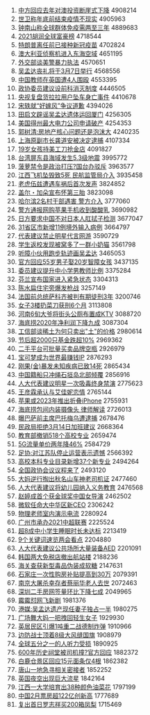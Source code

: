 1. [中方回应去年对澳投资断崖式下降](http://www.baidu.com/baidu?cl=3&tn=SE_baiduhomet8_jmjb7mjw&rsv_dl=fyb_top&fr=top1000&wd=%D6%D0%B7%BD%BB%D8%D3%A6%C8%A5%C4%EA%B6%D4%B0%C4%CD%B6%D7%CA%B6%CF%D1%C2%CA%BD%CF%C2%BD%B5) 4908214
1. [世卫称年底前结束疫情不现实](http://www.baidu.com/baidu?cl=3&tn=SE_baiduhomet8_jmjb7mjw&rsv_dl=fyb_top&fr=top1000&wd=%CA%C0%CE%C0%B3%C6%C4%EA%B5%D7%C7%B0%BD%E1%CA%F8%D2%DF%C7%E9%B2%BB%CF%D6%CA%B5) 4905963
1. [钟南山称全球群体免疫需两至三年](http://www.baidu.com/baidu?cl=3&tn=SE_baiduhomet8_jmjb7mjw&rsv_dl=fyb_top&fr=top1000&wd=%D6%D3%C4%CF%C9%BD%B3%C6%C8%AB%C7%F2%C8%BA%CC%E5%C3%E2%D2%DF%D0%E8%C1%BD%D6%C1%C8%FD%C4%EA) 4889683
1. [2021胡润全球富豪榜](http://www.baidu.com/baidu?cl=3&tn=SE_baiduhomet8_jmjb7mjw&rsv_dl=fyb_top&fr=top1000&wd=2021%BA%FA%C8%F3%C8%AB%C7%F2%B8%BB%BA%C0%B0%F1) 4718544
1. [特朗普离任前已接种新冠疫苗](http://www.baidu.com/baidu?cl=3&tn=SE_baiduhomet8_jmjb7mjw&rsv_dl=fyb_top&fr=top1000&wd=%CC%D8%C0%CA%C6%D5%C0%EB%C8%CE%C7%B0%D2%D1%BD%D3%D6%D6%D0%C2%B9%DA%D2%DF%C3%E7) 4702824
1. [澳大利亚侦察机进入东海空域](http://www.baidu.com/baidu?cl=3&tn=SE_baiduhomet8_jmjb7mjw&rsv_dl=fyb_top&fr=top1000&wd=%B0%C4%B4%F3%C0%FB%D1%C7%D5%EC%B2%EC%BB%FA%BD%F8%C8%EB%B6%AB%BA%A3%BF%D5%D3%F2) 4651195
1. [外交部谈美警暴力执法](http://www.baidu.com/baidu?cl=3&tn=SE_baiduhomet8_jmjb7mjw&rsv_dl=fyb_top&fr=top1000&wd=%CD%E2%BD%BB%B2%BF%CC%B8%C3%C0%BE%AF%B1%A9%C1%A6%D6%B4%B7%A8) 4570651
1. [吴孟达丧礼将于3月7日举行](http://www.baidu.com/baidu?cl=3&tn=SE_baiduhomet8_jmjb7mjw&rsv_dl=fyb_top&fr=top1000&wd=%CE%E2%C3%CF%B4%EF%C9%A5%C0%F1%BD%AB%D3%DA3%D4%C27%C8%D5%BE%D9%D0%D0) 4568556
1. [中国教师在英国遭4人围殴](http://www.baidu.com/baidu?cl=3&tn=SE_baiduhomet8_jmjb7mjw&rsv_dl=fyb_top&fr=top1000&wd=%D6%D0%B9%FA%BD%CC%CA%A6%D4%DA%D3%A2%B9%FA%D4%E24%C8%CB%CE%A7%C5%B9) 4553395
1. [政协委员建议设前科消灭制度](http://www.baidu.com/baidu?cl=3&tn=SE_baiduhomet8_jmjb7mjw&rsv_dl=fyb_top&fr=top1000&wd=%D5%FE%D0%AD%CE%AF%D4%B1%BD%A8%D2%E9%C9%E8%C7%B0%BF%C6%CF%FB%C3%F0%D6%C6%B6%C8) 4446505
1. [央视复盘货拉拉用户坠车身亡事件](http://www.baidu.com/baidu?cl=3&tn=SE_baiduhomet8_jmjb7mjw&rsv_dl=fyb_top&fr=top1000&wd=%D1%EB%CA%D3%B8%B4%C5%CC%BB%F5%C0%AD%C0%AD%D3%C3%BB%A7%D7%B9%B3%B5%C9%ED%CD%F6%CA%C2%BC%FE) 4410678
1. [宋轶就“好嫁风”争议道歉](http://www.baidu.com/baidu?cl=3&tn=SE_baiduhomet8_jmjb7mjw&rsv_dl=fyb_top&fr=top1000&wd=%CB%CE%E9%F3%BE%CD%A1%B0%BA%C3%BC%DE%B7%E7%A1%B1%D5%F9%D2%E9%B5%C0%C7%B8) 4394026
1. [田启文辟谣吴孟达遗体运回厦门](http://www.baidu.com/baidu?cl=3&tn=SE_baiduhomet8_jmjb7mjw&rsv_dl=fyb_top&fr=top1000&wd=%CC%EF%C6%F4%CE%C4%B1%D9%D2%A5%CE%E2%C3%CF%B4%EF%D2%C5%CC%E5%D4%CB%BB%D8%CF%C3%C3%C5) 4256305
1. [美国得州最大电力公司申请破产](http://www.baidu.com/baidu?cl=3&tn=SE_baiduhomet8_jmjb7mjw&rsv_dl=fyb_top&fr=top1000&wd=%C3%C0%B9%FA%B5%C3%D6%DD%D7%EE%B4%F3%B5%E7%C1%A6%B9%AB%CB%BE%C9%EA%C7%EB%C6%C6%B2%FA) 4254353
1. [郭树清:房地产核心问题还是泡沫大](http://www.baidu.com/baidu?cl=3&tn=SE_baiduhomet8_jmjb7mjw&rsv_dl=fyb_top&fr=top1000&wd=%B9%F9%CA%F7%C7%E5%3A%B7%BF%B5%D8%B2%FA%BA%CB%D0%C4%CE%CA%CC%E2%BB%B9%CA%C7%C5%DD%C4%AD%B4%F3) 4240235
1. [上海原副市长龚道安被决定逮捕](http://www.baidu.com/baidu?cl=3&tn=SE_baiduhomet8_jmjb7mjw&rsv_dl=fyb_top&fr=top1000&wd=%C9%CF%BA%A3%D4%AD%B8%B1%CA%D0%B3%A4%B9%A8%B5%C0%B0%B2%B1%BB%BE%F6%B6%A8%B4%FE%B2%B6) 4107334
1. [19岁女孩持美工刀抢金店](http://www.baidu.com/baidu?cl=3&tn=SE_baiduhomet8_jmjb7mjw&rsv_dl=fyb_top&fr=top1000&wd=19%CB%EA%C5%AE%BA%A2%B3%D6%C3%C0%B9%A4%B5%B6%C7%C0%BD%F0%B5%EA) 4091827
1. [台湾屏东县海域发生5.3级地震](http://www.baidu.com/baidu?cl=3&tn=SE_baiduhomet8_jmjb7mjw&rsv_dl=fyb_top&fr=top1000&wd=%CC%A8%CD%E5%C6%C1%B6%AB%CF%D8%BA%A3%D3%F2%B7%A2%C9%FA5.3%BC%B6%B5%D8%D5%F0) 3995772
1. [菠萝禁令是政治打压?国台办驳斥](http://www.baidu.com/baidu?cl=3&tn=SE_baiduhomet8_jmjb7mjw&rsv_dl=fyb_top&fr=top1000&wd=%B2%A4%C2%DC%BD%FB%C1%EE%CA%C7%D5%FE%D6%CE%B4%F2%D1%B9%3F%B9%FA%CC%A8%B0%EC%B2%B5%B3%E2) 3963577
1. [江西飞机坠毁致5死 民航监管局介入](http://www.baidu.com/baidu?cl=3&tn=SE_baiduhomet8_jmjb7mjw&rsv_dl=fyb_top&fr=top1000&wd=%BD%AD%CE%F7%B7%C9%BB%FA%D7%B9%BB%D9%D6%C25%CB%C0%20%C3%F1%BA%BD%BC%E0%B9%DC%BE%D6%BD%E9%C8%EB) 3935458
1. [老虎伍兹遭遇车祸后首次发声](http://www.baidu.com/baidu?cl=3&tn=SE_baiduhomet8_jmjb7mjw&rsv_dl=fyb_top&fr=top1000&wd=%C0%CF%BB%A2%CE%E9%D7%C8%D4%E2%D3%F6%B3%B5%BB%F6%BA%F3%CA%D7%B4%CE%B7%A2%C9%F9) 3824852
1. [盖尔・加朵宣布怀第三胎](http://www.baidu.com/baidu?cl=3&tn=SE_baiduhomet8_jmjb7mjw&rsv_dl=fyb_top&fr=top1000&wd=%B8%C7%B6%FB%A1%A4%BC%D3%B6%E4%D0%FB%B2%BC%BB%B3%B5%DA%C8%FD%CC%A5) 3823098
1. [哈尔滨2名村干部遇害 警方介入](http://www.baidu.com/baidu?cl=3&tn=SE_baiduhomet8_jmjb7mjw&rsv_dl=fyb_top&fr=top1000&wd=%B9%FE%B6%FB%B1%F52%C3%FB%B4%E5%B8%C9%B2%BF%D3%F6%BA%A6%20%BE%AF%B7%BD%BD%E9%C8%EB) 3777060
1. [警方通报网购苹果手机收到酸酸乳](http://www.baidu.com/baidu?cl=3&tn=SE_baiduhomet8_jmjb7mjw&rsv_dl=fyb_top&fr=top1000&wd=%BE%AF%B7%BD%CD%A8%B1%A8%CD%F8%B9%BA%C6%BB%B9%FB%CA%D6%BB%FA%CA%D5%B5%BD%CB%E1%CB%E1%C8%E9) 3690982
1. [日方要求中国不对日本人肛拭子检测](http://www.baidu.com/baidu?cl=3&tn=SE_baiduhomet8_jmjb7mjw&rsv_dl=fyb_top&fr=top1000&wd=%C8%D5%B7%BD%D2%AA%C7%F3%D6%D0%B9%FA%B2%BB%B6%D4%C8%D5%B1%BE%C8%CB%B8%D8%CA%C3%D7%D3%BC%EC%B2%E2) 3677047
1. [31省区市新增11例境外输入病例](http://www.baidu.com/baidu?cl=3&tn=SE_baiduhomet8_jmjb7mjw&rsv_dl=fyb_top&fr=top1000&wd=31%CA%A1%C7%F8%CA%D0%D0%C2%D4%F611%C0%FD%BE%B3%CD%E2%CA%E4%C8%EB%B2%A1%C0%FD) 3664797
1. [代表建议禁止明星代言网游](http://www.baidu.com/baidu?cl=3&tn=SE_baiduhomet8_jmjb7mjw&rsv_dl=fyb_top&fr=top1000&wd=%B4%FA%B1%ED%BD%A8%D2%E9%BD%FB%D6%B9%C3%F7%D0%C7%B4%FA%D1%D4%CD%F8%D3%CE) 3590729
1. [学生返校发现被窝多了一群小奶猫](http://www.baidu.com/baidu?cl=3&tn=SE_baiduhomet8_jmjb7mjw&rsv_dl=fyb_top&fr=top1000&wd=%D1%A7%C9%FA%B7%B5%D0%A3%B7%A2%CF%D6%B1%BB%CE%D1%B6%E0%C1%CB%D2%BB%C8%BA%D0%A1%C4%CC%C3%A8) 3561798
1. [听障小伙用跑步轨迹画吴孟达](http://www.baidu.com/baidu?cl=3&tn=SE_baiduhomet8_jmjb7mjw&rsv_dl=fyb_top&fr=top1000&wd=%CC%FD%D5%CF%D0%A1%BB%EF%D3%C3%C5%DC%B2%BD%B9%EC%BC%A3%BB%AD%CE%E2%C3%CF%B4%EF) 3465053
1. [官方回应55岁男子娶20岁智障女孩](http://www.baidu.com/baidu?cl=3&tn=SE_baiduhomet8_jmjb7mjw&rsv_dl=fyb_top&fr=top1000&wd=%B9%D9%B7%BD%BB%D8%D3%A655%CB%EA%C4%D0%D7%D3%C8%A220%CB%EA%D6%C7%D5%CF%C5%AE%BA%A2) 3437135
1. [委员建议提升中小学男教师比例](http://www.baidu.com/baidu?cl=3&tn=SE_baiduhomet8_jmjb7mjw&rsv_dl=fyb_top&fr=top1000&wd=%CE%AF%D4%B1%BD%A8%D2%E9%CC%E1%C9%FD%D6%D0%D0%A1%D1%A7%C4%D0%BD%CC%CA%A6%B1%C8%C0%FD) 3375284
1. [芬兰宣布国家进入紧急状态](http://www.baidu.com/baidu?cl=3&tn=SE_baiduhomet8_jmjb7mjw&rsv_dl=fyb_top&fr=top1000&wd=%B7%D2%C0%BC%D0%FB%B2%BC%B9%FA%BC%D2%BD%F8%C8%EB%BD%F4%BC%B1%D7%B4%CC%AC) 3304313
1. [陈水扁住宅旁爆发枪战](http://www.baidu.com/baidu?cl=3&tn=SE_baiduhomet8_jmjb7mjw&rsv_dl=fyb_top&fr=top1000&wd=%B3%C2%CB%AE%B1%E2%D7%A1%D5%AC%C5%D4%B1%AC%B7%A2%C7%B9%D5%BD) 3257149
1. [法国前总统萨科齐被判有期徒刑3年](http://www.baidu.com/baidu?cl=3&tn=SE_baiduhomet8_jmjb7mjw&rsv_dl=fyb_top&fr=top1000&wd=%B7%A8%B9%FA%C7%B0%D7%DC%CD%B3%C8%F8%BF%C6%C6%EB%B1%BB%C5%D0%D3%D0%C6%DA%CD%BD%D0%CC3%C4%EA) 3200746
1. [女子3楼扔菜刀获刑6个月](http://www.baidu.com/baidu?cl=3&tn=SE_baiduhomet8_jmjb7mjw&rsv_dl=fyb_top&fr=top1000&wd=%C5%AE%D7%D33%C2%A5%C8%D3%B2%CB%B5%B6%BB%F1%D0%CC6%B8%F6%D4%C2) 3113808
1. [河南6旬大爷将街头公厕布置成KTV](http://www.baidu.com/baidu?cl=3&tn=SE_baiduhomet8_jmjb7mjw&rsv_dl=fyb_top&fr=top1000&wd=%BA%D3%C4%CF6%D1%AE%B4%F3%D2%AF%BD%AB%BD%D6%CD%B7%B9%AB%B2%DE%B2%BC%D6%C3%B3%C9KTV) 3088720
1. [海底捞2020年净利润下降九成](http://www.baidu.com/baidu?cl=3&tn=SE_baiduhomet8_jmjb7mjw&rsv_dl=fyb_top&fr=top1000&wd=%BA%A3%B5%D7%C0%CC2020%C4%EA%BE%BB%C0%FB%C8%F3%CF%C2%BD%B5%BE%C5%B3%C9) 3087304
1. [工信部谈稀土为何只卖出"土"的价格](http://www.baidu.com/baidu?cl=3&tn=SE_baiduhomet8_jmjb7mjw&rsv_dl=fyb_top&fr=top1000&wd=%B9%A4%D0%C5%B2%BF%CC%B8%CF%A1%CD%C1%CE%AA%BA%CE%D6%BB%C2%F4%B3%F6%22%CD%C1%22%B5%C4%BC%DB%B8%F1) 2980614
1. [节后超2000只基金跌超10%](http://www.baidu.com/baidu?cl=3&tn=SE_baiduhomet8_jmjb7mjw&rsv_dl=fyb_top&fr=top1000&wd=%BD%DA%BA%F3%B3%AC2000%D6%BB%BB%F9%BD%F0%B5%F8%B3%AC10%25) 2969362
1. [二手平台可批量买卖品牌空瓶](http://www.baidu.com/baidu?cl=3&tn=SE_baiduhomet8_jmjb7mjw&rsv_dl=fyb_top&fr=top1000&wd=%B6%FE%CA%D6%C6%BD%CC%A8%BF%C9%C5%FA%C1%BF%C2%F2%C2%F4%C6%B7%C5%C6%BF%D5%C6%BF) 2926979
1. [宝可梦成为世界最赚钱IP](http://www.baidu.com/baidu?cl=3&tn=SE_baiduhomet8_jmjb7mjw&rsv_dl=fyb_top&fr=top1000&wd=%B1%A6%BF%C9%C3%CE%B3%C9%CE%AA%CA%C0%BD%E7%D7%EE%D7%AC%C7%AEIP) 2876293
1. [刚果(金)暴发未知疾病已致14死](http://www.baidu.com/baidu?cl=3&tn=SE_baiduhomet8_jmjb7mjw&rsv_dl=fyb_top&fr=top1000&wd=%B8%D5%B9%FB%28%BD%F0%29%B1%A9%B7%A2%CE%B4%D6%AA%BC%B2%B2%A1%D2%D1%D6%C214%CB%C0) 2865434
1. [中国籍船只冲绳石垣岛北部倾覆](http://www.baidu.com/baidu?cl=3&tn=SE_baiduhomet8_jmjb7mjw&rsv_dl=fyb_top&fr=top1000&wd=%D6%D0%B9%FA%BC%AE%B4%AC%D6%BB%B3%E5%C9%FE%CA%AF%D4%AB%B5%BA%B1%B1%B2%BF%C7%E3%B8%B2) 2856916
1. [人大代表建议明星一次吸毒终身禁演](http://www.baidu.com/baidu?cl=3&tn=SE_baiduhomet8_jmjb7mjw&rsv_dl=fyb_top&fr=top1000&wd=%C8%CB%B4%F3%B4%FA%B1%ED%BD%A8%D2%E9%C3%F7%D0%C7%D2%BB%B4%CE%CE%FC%B6%BE%D6%D5%C9%ED%BD%FB%D1%DD) 2775623
1. [王彦霖承认与艾佳妮恋情](http://www.baidu.com/baidu?cl=3&tn=SE_baiduhomet8_jmjb7mjw&rsv_dl=fyb_top&fr=top1000&wd=%CD%F5%D1%E5%C1%D8%B3%D0%C8%CF%D3%EB%B0%AC%BC%D1%C4%DD%C1%B5%C7%E9) 2765144
1. [苹果或2023年推出折叠iPhone](http://www.baidu.com/baidu?cl=3&tn=SE_baiduhomet8_jmjb7mjw&rsv_dl=fyb_top&fr=top1000&wd=%C6%BB%B9%FB%BB%F22023%C4%EA%CD%C6%B3%F6%D5%DB%B5%FEiPhone) 2755931
1. [海底捞包间内装摄像头 律师解读](http://www.baidu.com/baidu?cl=3&tn=SE_baiduhomet8_jmjb7mjw&rsv_dl=fyb_top&fr=top1000&wd=%BA%A3%B5%D7%C0%CC%B0%FC%BC%E4%C4%DA%D7%B0%C9%E3%CF%F1%CD%B7%20%C2%C9%CA%A6%BD%E2%B6%C1) 2726013
1. [曝巴萨前主席巴托梅乌遭逮捕](http://www.baidu.com/baidu?cl=3&tn=SE_baiduhomet8_jmjb7mjw&rsv_dl=fyb_top&fr=top1000&wd=%C6%D8%B0%CD%C8%F8%C7%B0%D6%F7%CF%AF%B0%CD%CD%D0%C3%B7%CE%DA%D4%E2%B4%FE%B2%B6) 2678476
1. [民政局拒绝3月14日加班建议](http://www.baidu.com/baidu?cl=3&tn=SE_baiduhomet8_jmjb7mjw&rsv_dl=fyb_top&fr=top1000&wd=%C3%F1%D5%FE%BE%D6%BE%DC%BE%F83%D4%C214%C8%D5%BC%D3%B0%E0%BD%A8%D2%E9) 2668364
1. [教育部撤销518个高校专业](http://www.baidu.com/baidu?cl=3&tn=SE_baiduhomet8_jmjb7mjw&rsv_dl=fyb_top&fr=top1000&wd=%BD%CC%D3%FD%B2%BF%B3%B7%CF%FA518%B8%F6%B8%DF%D0%A3%D7%A8%D2%B5) 2659474
1. [5G流量单价两年降46%](http://www.baidu.com/baidu?cl=3&tn=SE_baiduhomet8_jmjb7mjw&rsv_dl=fyb_top&fr=top1000&wd=5G%C1%F7%C1%BF%B5%A5%BC%DB%C1%BD%C4%EA%BD%B546%25) 2584729
1. [足协:对江苏队停止运营表示遗憾](http://www.baidu.com/baidu?cl=3&tn=SE_baiduhomet8_jmjb7mjw&rsv_dl=fyb_top&fr=top1000&wd=%D7%E3%D0%AD%3A%B6%D4%BD%AD%CB%D5%B6%D3%CD%A3%D6%B9%D4%CB%D3%AA%B1%ED%CA%BE%D2%C5%BA%B6) 2566392
1. [高校本科专业目录新增37个新专业](http://www.baidu.com/baidu?cl=3&tn=SE_baiduhomet8_jmjb7mjw&rsv_dl=fyb_top&fr=top1000&wd=%B8%DF%D0%A3%B1%BE%BF%C6%D7%A8%D2%B5%C4%BF%C2%BC%D0%C2%D4%F637%B8%F6%D0%C2%D7%A8%D2%B5) 2494264
1. [全国政协会议议程来了](http://www.baidu.com/baidu?cl=3&tn=SE_baiduhomet8_jmjb7mjw&rsv_dl=fyb_top&fr=top1000&wd=%C8%AB%B9%FA%D5%FE%D0%AD%BB%E1%D2%E9%D2%E9%B3%CC%C0%B4%C1%CB) 2493120
1. [大妈逆行掏出秋名山车神老司机证](http://www.baidu.com/baidu?cl=3&tn=SE_baiduhomet8_jmjb7mjw&rsv_dl=fyb_top&fr=top1000&wd=%B4%F3%C2%E8%C4%E6%D0%D0%CC%CD%B3%F6%C7%EF%C3%FB%C9%BD%B3%B5%C9%F1%C0%CF%CB%BE%BB%FA%D6%A4) 2477460
1. [人大代表建议将幼儿园纳入义务教育](http://www.baidu.com/baidu?cl=3&tn=SE_baiduhomet8_jmjb7mjw&rsv_dl=fyb_top&fr=top1000&wd=%C8%CB%B4%F3%B4%FA%B1%ED%BD%A8%D2%E9%BD%AB%D3%D7%B6%F9%D4%B0%C4%C9%C8%EB%D2%E5%CE%F1%BD%CC%D3%FD) 2476568
1. [赵婷成首个获金球奖中国女导演](http://www.baidu.com/baidu?cl=3&tn=SE_baiduhomet8_jmjb7mjw&rsv_dl=fyb_top&fr=top1000&wd=%D5%D4%E6%C3%B3%C9%CA%D7%B8%F6%BB%F1%BD%F0%C7%F2%BD%B1%D6%D0%B9%FA%C5%AE%B5%BC%D1%DD) 2462502
1. [微软任命大中华区新CEO](http://www.baidu.com/baidu?cl=3&tn=SE_baiduhomet8_jmjb7mjw&rsv_dl=fyb_top&fr=top1000&wd=%CE%A2%C8%ED%C8%CE%C3%FC%B4%F3%D6%D0%BB%AA%C7%F8%D0%C2CEO) 2306242
1. [物理老师室内演示电流](http://www.baidu.com/baidu?cl=3&tn=SE_baiduhomet8_jmjb7mjw&rsv_dl=fyb_top&fr=top1000&wd=%CE%EF%C0%ED%C0%CF%CA%A6%CA%D2%C4%DA%D1%DD%CA%BE%B5%E7%C1%F7) 2280924
1. [广州市承办2021中超联赛](http://www.baidu.com/baidu?cl=3&tn=SE_baiduhomet8_jmjb7mjw&rsv_dl=fyb_top&fr=top1000&wd=%B9%E3%D6%DD%CA%D0%B3%D0%B0%EC2021%D6%D0%B3%AC%C1%AA%C8%FC) 2225524
1. [超8成中小学生睡眠时长未达标](http://www.baidu.com/baidu?cl=3&tn=SE_baiduhomet8_jmjb7mjw&rsv_dl=fyb_top&fr=top1000&wd=%B3%AC8%B3%C9%D6%D0%D0%A1%D1%A7%C9%FA%CB%AF%C3%DF%CA%B1%B3%A4%CE%B4%B4%EF%B1%EA) 2213419
1. [9个关键词速览两会看点](http://www.baidu.com/baidu?cl=3&tn=SE_baiduhomet8_jmjb7mjw&rsv_dl=fyb_top&fr=top1000&wd=9%B8%F6%B9%D8%BC%FC%B4%CA%CB%D9%C0%C0%C1%BD%BB%E1%BF%B4%B5%E3) 2204880
1. [人大代表建议公共场所大量装备AED](http://www.baidu.com/baidu?cl=3&tn=SE_baiduhomet8_jmjb7mjw&rsv_dl=fyb_top&fr=top1000&wd=%C8%CB%B4%F3%B4%FA%B1%ED%BD%A8%D2%E9%B9%AB%B9%B2%B3%A1%CB%F9%B4%F3%C1%BF%D7%B0%B1%B8AED) 2201091
1. [韩国两大免税店撤出航站楼](http://www.baidu.com/baidu?cl=3&tn=SE_baiduhomet8_jmjb7mjw&rsv_dl=fyb_top&fr=top1000&wd=%BA%AB%B9%FA%C1%BD%B4%F3%C3%E2%CB%B0%B5%EA%B3%B7%B3%F6%BA%BD%D5%BE%C2%A5) 2188236
1. [海关查获新型毒品伪装成软糖](http://www.baidu.com/baidu?cl=3&tn=SE_baiduhomet8_jmjb7mjw&rsv_dl=fyb_top&fr=top1000&wd=%BA%A3%B9%D8%B2%E9%BB%F1%D0%C2%D0%CD%B6%BE%C6%B7%CE%B1%D7%B0%B3%C9%C8%ED%CC%C7) 2147631
1. [石家庄一次性购房补贴提高到30万](http://www.baidu.com/baidu?cl=3&tn=SE_baiduhomet8_jmjb7mjw&rsv_dl=fyb_top&fr=top1000&wd=%CA%AF%BC%D2%D7%AF%D2%BB%B4%CE%D0%D4%B9%BA%B7%BF%B2%B9%CC%F9%CC%E1%B8%DF%B5%BD30%CD%F2) 2079391
1. [南京大屠杀幸存者蔡丽华老人去世](http://www.baidu.com/baidu?cl=3&tn=SE_baiduhomet8_jmjb7mjw&rsv_dl=fyb_top&fr=top1000&wd=%C4%CF%BE%A9%B4%F3%CD%C0%C9%B1%D0%D2%B4%E6%D5%DF%B2%CC%C0%F6%BB%AA%C0%CF%C8%CB%C8%A5%CA%C0) 2072463
1. [深圳二手房网签量环比下降七成](http://www.baidu.com/baidu?cl=3&tn=SE_baiduhomet8_jmjb7mjw&rsv_dl=fyb_top&fr=top1000&wd=%C9%EE%DB%DA%B6%FE%CA%D6%B7%BF%CD%F8%C7%A9%C1%BF%BB%B7%B1%C8%CF%C2%BD%B5%C6%DF%B3%C9) 2049965
1. [霉霉怼网飞新剧](http://www.baidu.com/baidu?cl=3&tn=SE_baiduhomet8_jmjb7mjw&rsv_dl=fyb_top&fr=top1000&wd=%C3%B9%C3%B9%ED%A1%CD%F8%B7%C9%D0%C2%BE%E7) 1981376
1. [港媒:吴孟达遗产现任妻子独占一半](http://www.baidu.com/baidu?cl=3&tn=SE_baiduhomet8_jmjb7mjw&rsv_dl=fyb_top&fr=top1000&wd=%B8%DB%C3%BD%3A%CE%E2%C3%CF%B4%EF%D2%C5%B2%FA%CF%D6%C8%CE%C6%DE%D7%D3%B6%C0%D5%BC%D2%BB%B0%EB) 1980275
1. [广场舞大妈一把拽回轻生女子](http://www.baidu.com/baidu?cl=3&tn=SE_baiduhomet8_jmjb7mjw&rsv_dl=fyb_top&fr=top1000&wd=%B9%E3%B3%A1%CE%E8%B4%F3%C2%E8%D2%BB%B0%D1%D7%A7%BB%D8%C7%E1%C9%FA%C5%AE%D7%D3) 1929930
1. [英居民区引爆1吨重二战德制炸弹](http://www.baidu.com/baidu?cl=3&tn=SE_baiduhomet8_jmjb7mjw&rsv_dl=fyb_top&fr=top1000&wd=%D3%A2%BE%D3%C3%F1%C7%F8%D2%FD%B1%AC1%B6%D6%D6%D8%B6%FE%D5%BD%B5%C2%D6%C6%D5%A8%B5%AF) 1910966
1. [边防战士顶着8级大风缝国旗](http://www.baidu.com/baidu?cl=3&tn=SE_baiduhomet8_jmjb7mjw&rsv_dl=fyb_top&fr=top1000&wd=%B1%DF%B7%C0%D5%BD%CA%BF%B6%A5%D7%C58%BC%B6%B4%F3%B7%E7%B7%EC%B9%FA%C6%EC) 1908979
1. [全球五分之一的人听力受损](http://www.baidu.com/baidu?cl=3&tn=SE_baiduhomet8_jmjb7mjw&rsv_dl=fyb_top&fr=top1000&wd=%C8%AB%C7%F2%CE%E5%B7%D6%D6%AE%D2%BB%B5%C4%C8%CB%CC%FD%C1%A6%CA%DC%CB%F0) 1890925
1. [600年历史祠堂被司机撞?官方回应](http://www.baidu.com/baidu?cl=3&tn=SE_baiduhomet8_jmjb7mjw&rsv_dl=fyb_top&fr=top1000&wd=600%C4%EA%C0%FA%CA%B7%EC%F4%CC%C3%B1%BB%CB%BE%BB%FA%D7%B2%3F%B9%D9%B7%BD%BB%D8%D3%A6) 1882372
1. [白鹿仓景区回应15元面条仅4根](http://www.baidu.com/baidu?cl=3&tn=SE_baiduhomet8_jmjb7mjw&rsv_dl=fyb_top&fr=top1000&wd=%B0%D7%C2%B9%B2%D6%BE%B0%C7%F8%BB%D8%D3%A615%D4%AA%C3%E6%CC%F5%BD%F64%B8%F9) 1862382
1. [唐山一地急寻相关密接者](http://www.baidu.com/baidu?cl=3&tn=SE_baiduhomet8_jmjb7mjw&rsv_dl=fyb_top&fr=top1000&wd=%CC%C6%C9%BD%D2%BB%B5%D8%BC%B1%D1%B0%CF%E0%B9%D8%C3%DC%BD%D3%D5%DF) 1852252
1. [英国夜空出现巨大流星](http://www.baidu.com/baidu?cl=3&tn=SE_baiduhomet8_jmjb7mjw&rsv_dl=fyb_top&fr=top1000&wd=%D3%A2%B9%FA%D2%B9%BF%D5%B3%F6%CF%D6%BE%DE%B4%F3%C1%F7%D0%C7) 1842164
1. [江西一大学培育出38种颜色油菜花](http://www.baidu.com/baidu?cl=3&tn=SE_baiduhomet8_jmjb7mjw&rsv_dl=fyb_top&fr=top1000&wd=%BD%AD%CE%F7%D2%BB%B4%F3%D1%A7%C5%E0%D3%FD%B3%F638%D6%D6%D1%D5%C9%AB%D3%CD%B2%CB%BB%A8) 1797199
1. [中国2月票房超122亿创新高](http://www.baidu.com/baidu?cl=3&tn=SE_baiduhomet8_jmjb7mjw&rsv_dl=fyb_top&fr=top1000&wd=%D6%D0%B9%FA2%D4%C2%C6%B1%B7%BF%B3%AC122%D2%DA%B4%B4%D0%C2%B8%DF) 1777689
1. [复出首日罗志祥买200箱凤梨](http://www.baidu.com/baidu?cl=3&tn=SE_baiduhomet8_jmjb7mjw&rsv_dl=fyb_top&fr=top1000&wd=%B8%B4%B3%F6%CA%D7%C8%D5%C2%DE%D6%BE%CF%E9%C2%F2200%CF%E4%B7%EF%C0%E6) 1715469